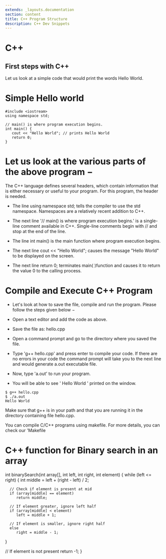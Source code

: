 ```yaml
---
extends: _layouts.documentation
section: content
title: C++ Program Structure
description: C++ Dev Snippets
---
```


# C++

## First steps with C++

Let us look at a simple code that would print the words Hello World.

# Simple Hello world
```
#include <iostream>
using namespace std;

// main() is where program execution begins.
int main() {
   cout << "Hello World"; // prints Hello World
   return 0;
}
```

# Let us look at the various parts of the above program −
The C++ language defines several headers, which contain information that is either necessary or useful to your program. For this program, the header <iostream> is needed.

* The line using namespace std; tells the compiler to use the std namespace. Namespaces are a relatively recent addition to C++.

* The next line '// main() is where program execution begins.' is a single-line comment available in C++. Single-line comments begin with // and stop at the end of the line.

* The line int main() is the main function where program execution begins.

* The next line cout << "Hello World"; causes the message "Hello World" to be displayed on the screen.

* The next line return 0; terminates main( )function and causes it to return the value 0 to the calling process.



# Compile and Execute C++ Program

* Let's look at how to save the file, compile and run the program. Please follow the steps given below −

* Open a text editor and add the code as above.

* Save the file as: hello.cpp

* Open a command prompt and go to the directory where you saved the file.

* Type 'g++ hello.cpp' and press enter to compile your code. If there are no errors in your code the command prompt will take you to the next line and would generate a.out executable file.

* Now, type 'a.out' to run your program.

* You will be able to see ' Hello World ' printed on the window.

```
$ g++ hello.cpp
$ ./a.out
Hello World
```
Make sure that g++ is in your path and that you are running it in the directory containing file hello.cpp.

You can compile C/C++ programs using makefile. For more details, you can check our 'Makefile

# C++ function for Binary search in an array

int binarySearch(int array[], int left, int right, int element) 
{ 
   while (left <= right) { 
      int middle = left + (right - left) / 2; 
  
      // Check if element is present at mid 
      if (array[middle] == element) 
         return middle; 
  
      // If element greater, ignore left half 
      if (array[middle] < element) 
         left = middle + 1; 
  
      // If element is smaller, ignore right half 
      else
         right = middle - 1; 
   } 
  
   // If element is not present 
   return -1; 
} 
